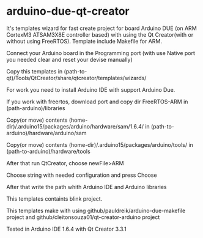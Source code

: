# arduino-due-qt-creator
It's templates wizard for fast create project for board Arduino DUE (on ARM CortexM3 ATSAM3X8E controller based) with using the Qt Creator(with or without using FreeRTOS).
Template include Makefile for ARM.

Connect your Arduino board in the Programming port (with use Native port you needed clear and reset your devise manually)

Copy this templates in (path-to-qt)/Tools/QtCreator/share/qtcreator/templates/wizards/

For work you need to install Arduino IDE with support Arduino Due.

If you work with freertos, download port and copy dir FreeRTOS-ARM in (path-arduino)/libraries

Copy(or move) contents (home-dir)/.arduino15/packages/arduino/hardware/sam/1.6.4/ in (path-to-arduino)/hardware/arduino/sam

Copy(or move) contents (home-dir)/.arduino15/packages/arduino/tools/ in (path-to-arduino)/hardware/tools

After that run QtCreator, choose newFile>ARM

Choose string with needed configuration and press Choose

After that write the path whith Arduino IDE and Arduino libraries

This templates containts blink project.

This templates make with using github/pauldreik/arduino-due-makefile project and github/cleitonsouza01/qt-creator-arduino project

Tested in Arduino IDE 1.6.4 with Qt Creator 3.3.1
